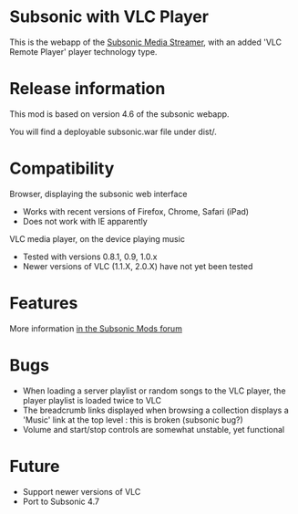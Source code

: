 # Subsonic with VLC Player

This is the webapp of the [Subsonic Media Streamer][subwebsite], with an added 'VLC Remote Player' player technology type.

# Release information

This mod is based on version 4.6 of the subsonic webapp.

You will find a deployable subsonic.war file under dist/.

# Compatibility

Browser, displaying the subsonic web interface

- Works with recent versions of Firefox, Chrome, Safari (iPad)
- Does not work with IE apparently

VLC media player, on the device playing music
- Tested with versions 0.8.1, 0.9, 1.0.x
- Newer versions of VLC (1.1.X, 2.0.X) have not yet been tested

# Features

More information [in the Subsonic Mods forum][subforumvlc]

# Bugs

- When loading a server playlist or random songs to the VLC player, the player playlist is loaded twice to VLC
- The breadcrumb links displayed when browsing a collection displays a 'Music' link at the top level : this is broken (subsonic bug?)
- Volume and start/stop controls are somewhat unstable, yet functional

# Future

- Support newer versions of VLC
- Port to Subsonic 4.7

[subwebsite]: http://subsonic.org/.
[subforumvlc]: http://forum.subsonic.org/forum/viewtopic.php?f=8&t=8674.
